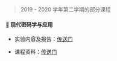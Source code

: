 > 2019 - 2020 学年第二学期的部分课程

#### 🔐 现代密码学与应用

- 实验内容及报告：[传送门](course/cryptography/)

- 课程资料：[传送门](https://github.com/JingqingLin/Cryptography)

